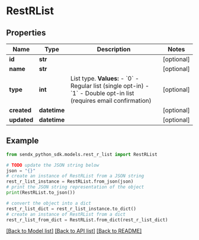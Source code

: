 # RestRList


## Properties

Name | Type | Description | Notes
------------ | ------------- | ------------- | -------------
**id** | **str** |  | [optional] 
**name** | **str** |  | [optional] 
**type** | **int** | List type.  **Values:** - &#x60;0&#x60; - Regular list (single opt-in) - &#x60;1&#x60; - Double opt-in list (requires email confirmation)  | [optional] 
**created** | **datetime** |  | [optional] 
**updated** | **datetime** |  | [optional] 

## Example

```python
from sendx_python_sdk.models.rest_r_list import RestRList

# TODO update the JSON string below
json = "{}"
# create an instance of RestRList from a JSON string
rest_r_list_instance = RestRList.from_json(json)
# print the JSON string representation of the object
print(RestRList.to_json())

# convert the object into a dict
rest_r_list_dict = rest_r_list_instance.to_dict()
# create an instance of RestRList from a dict
rest_r_list_from_dict = RestRList.from_dict(rest_r_list_dict)
```
[[Back to Model list]](../README.md#documentation-for-models) [[Back to API list]](../README.md#documentation-for-api-endpoints) [[Back to README]](../README.md)


